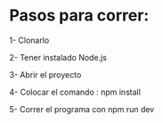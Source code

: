 # Pasos para correr: 

1- Clonarlo

2- Tener instalado Node.js

3- Abrir el proyecto 

4- Colocar el comando : npm install

5- Correr el programa con npm run dev

